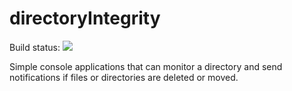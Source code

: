 # directoryIntegrity
Build status: ![](https://sackerud.visualstudio.com/_apis/public/build/definitions/a026b3b8-08d1-4b37-9703-1654a59589e6/2/badge)

Simple console applications that can monitor a directory and send notifications if files or directories are deleted or moved.
